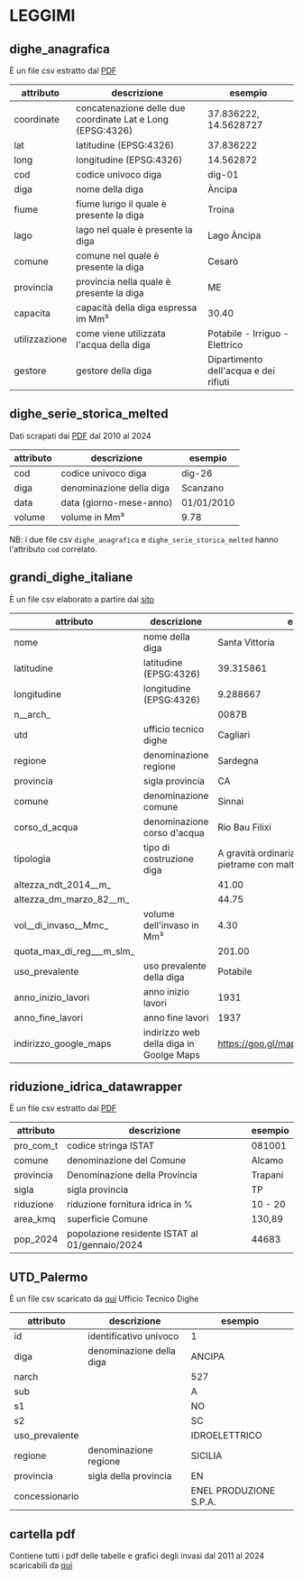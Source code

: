 # LEGGIMI

## dighe_anagrafica

È un file csv estratto dal [PDF](https://www.regione.sicilia.it/sites/default/files/2024-01/2024.01.01_A_Tabella_volumi_invasi.pdf)

| attributo     | descrizione                                                | esempio                               |
| ------------- | ---------------------------------------------------------- | ------------------------------------- |
| coordinate    | concatenazione delle due coordinate Lat e Long (EPSG:4326) | 37.836222, 14.5628727                 |
| lat           | latitudine (EPSG:4326)                                     | 37.836222                             |
| long          | longitudine (EPSG:4326)                                    | 14.562872                             |
| cod           | codice univoco diga                                        | dig-01                                |
| diga          | nome della diga                                            | Àncipa                                |
| fiume         | fiume lungo il quale è presente la diga                    | Troina                                |
| lago          | lago nel quale è presente la diga                          | Lago Àncipa                           |
| comune        | comune nel quale è presente la diga                        | Cesarò                                |
| provincia     | provincia nella quale è presente la diga                     | ME                                    |
| capacita      | capacità della diga espressa im Mm³                        | 30.40                                 |
| utilizzazione | come viene utilizzata l'acqua della diga                   | Potabile - Irriguo - Elettrico        |
| gestore       | gestore della diga                                         | Dipartimento dell'acqua e dei rifiuti |

## dighe_serie_storica_melted

Dati scrapati dai [PDF](https://www.regione.sicilia.it/istituzioni/regione/strutture-regionali/presidenza-regione/autorita-bacino-distretto-idrografico-sicilia/siti-tematici/risorse-idriche/volumi-invasati-nelle-dighe-della-sicilia) dal 2010 al 2024

| attributo | descrizione              | esempio    |
| --------- | ------------------------ | ---------- |
| cod       | codice univoco diga      | dig-26     |
| diga      | denominazione della diga | Scanzano   |
| data      | data (giorno-mese-anno)  | 01/01/2010 |
| volume    | volume in Mm³            | 9.78       |

NB: i due file csv `dighe_anagrafica` e `dighe_serie_storica_melted` hanno l'attributo `cod` correlato.

## grandi_dighe_italiane

È un file csv elaborato a partire dal [sito](https://dgdighe.mit.gov.it/categoria/articolo/_cartografie_e_dati/_cartografie/cartografia_dighe)

| attributo                 | descrizione                             | esempio                                                        |
| ------------------------- | --------------------------------------- | -------------------------------------------------------------- |
| nome                      | nome della diga                         | Santa Vittoria                                                 |
| latitudine                | latitudine (EPSG:4326)                  | 39.315861                                                      |
| longitudine               | longitudine (EPSG:4326)                 | 9.288667                                                       |
| n__arch_                  |                                         | 0087B                                                          |
| utd                       | ufficio tecnico dighe                   | Cagliari                                                       |
| regione                   | denominazione regione                   | Sardegna                                                       |
| provincia                 | sigla provincia                         | CA                                                             |
| comune                    | denominazione comune                    | Sinnai                                                         |
| corso_d_acqua             | denominazione corso d'acqua             | Rio Bau Filixi                                                 |
| tipologia                 | tipo di costruzione diga                | A gravità ordinaria in muratura di pietrame con malta (a.1.1.) |
| altezza_ndt_2014__m_      |                                         | 41.00                                                          |
| altezza_dm_marzo_82__m_   |                                         | 44.75                                                          |
| vol__di_invaso__Mmc_      | volume dell'invaso in Mm³               | 4.30                                                           |
| quota_max_di_reg___m_slm_ |                                         | 201.00                                                         |
| uso_prevalente            | uso prevalente della diga               | Potabile                                                       |
| anno_inizio_lavori        | anno inizio lavori                      | 1931                                                           |
| anno_fine_lavori          | anno fine lavori                        | 1937                                                           |
| indirizzo_google_maps     | indirizzo web della diga in Goolge Maps | https://goo.gl/maps/ZbgCAjdc6RLExSyx8                          |

## riduzione_idrica_datawrapper

È un file csv estratto dal [PDF](https://www.regione.sicilia.it/sites/default/files/2024-04/Mappa%20pdf.pdf)

| attributo | descrizione                                    | esempio |
| --------- | ---------------------------------------------- | ------- |
| pro_com_t | codice stringa ISTAT                           | 081001  |
| comune    | denominazione del Comune                       | Alcamo  |
| provincia | Denominazione della Provincia                  | Trapani |
| sigla     | sigla provincia                                | TP      |
| riduzione | riduzione fornitura idrica in %                | 10 - 20 |
| area_kmq  | superficie Comune                              | 130,89  |
| pop_2024  | popolazione residente ISTAT al 01/gennaio/2024 | 44683   |

## UTD_Palermo

È un file csv scaricato da [qui](https://dgdighe.mit.gov.it/categoria/articolo/_cartografie_e_dati/_dighe_di_competenza/UTDPA/) Ufficio Tecnico Dighe


| attributo      | descrizione              | esempio                |
| -------------- | ------------------------ | ---------------------- |
| id             | identificativo univoco   | 1                      |
| diga           | denominazione della diga | ANCIPA                 |
| narch          |                          | 527                    |
| sub            |                          | A                      |
| s1             |                          | NO                     |
| s2             |                          | SC                     |
| uso_prevalente |                          | IDROELETTRICO          |
| regione        | denominazione regione    | SICILIA                |
| provincia      | sigla della provincia    | EN                     |
| concessionario |                          | ENEL PRODUZIONE S.P.A. |

## cartella pdf

Contiene tutti i pdf delle tabelle e grafici degli invasi dal 2011 al 2024 scaricabili da [qui](https://www.regione.sicilia.it/istituzioni/regione/strutture-regionali/presidenza-regione/autorita-bacino-distretto-idrografico-sicilia/siti-tematici/risorse-idriche/volumi-invasati-nelle-dighe-della-sicilia)
